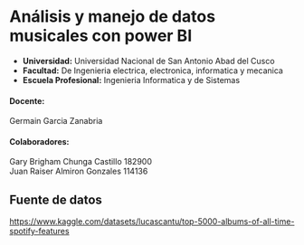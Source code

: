 # Análisis  y manejo de datos musicales con power BI
- **Universidad:** Universidad Nacional de San Antonio Abad del Cusco
- **Facultad:** De Ingenieria electrica, electronica, informatica y mecanica
- **Escuela Profesional:** Ingenieria Informatica y de Sistemas
#### Docente:
Germain Garcia Zanabria
#### Colaboradores:
Gary Brigham Chunga Castillo    182900 <br>
Juan Raiser Almiron Gonzales    114136
## Fuente de datos
https://www.kaggle.com/datasets/lucascantu/top-5000-albums-of-all-time-spotify-features
